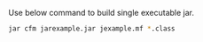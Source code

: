 Use below command to build single executable jar.
``` bash
jar cfm jarexample.jar jexample.mf *.class
```
